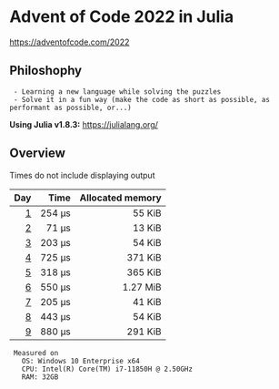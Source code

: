 # Advent of Code 2022 in Julia

<https://adventofcode.com/2022>

## Philoshophy

     - Learning a new language while solving the puzzles
     - Solve it in a fun way (make the code as short as possible, as performant as possible, or...)

**Using Julia v1.8.3:** <https://julialang.org/>

## Overview

Times do not include displaying output

 | Day | Time | Allocated memory |
 | ---: | ---: | ---: |
 | [1](https://adventofcode.com/2022/day/1) | 254 µs | 55 KiB |
 | [2](https://adventofcode.com/2022/day/2) | 71 µs | 13 KiB |
 | [3](https://adventofcode.com/2022/day/3) | 203 µs | 54 KiB |
 | [4](https://adventofcode.com/2022/day/4) | 725 µs | 371 KiB |
 | [5](https://adventofcode.com/2022/day/5) | 318 µs | 365 KiB |
 | [6](https://adventofcode.com/2022/day/6) | 550 µs | 1.27 MiB |
 | [7](https://adventofcode.com/2022/day/7) | 205 µs | 41 KiB |
 | [8](https://adventofcode.com/2022/day/8) | 443 µs | 54 KiB |
 | [9](https://adventofcode.com/2022/day/9) | 880 µs | 291 KiB |

```
 Measured on
   OS: Windows 10 Enterprise x64
   CPU: Intel(R) Core(TM) i7-11850H @ 2.50GHz
   RAM: 32GB
 ```